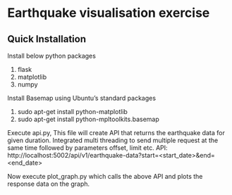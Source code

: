 Earthquake visualisation exercise
=================

Quick Installation
------------------

Install below python packages
1. flask
2. matplotlib
3. numpy

Install Basemap using Ubuntu’s standard packages

1. sudo apt-get install python-matplotlib
2. sudo apt-get install python-mpltoolkits.basemap

Execute api.py, This file will create API that returns the earthquake data for given duration. Integrated multi threading to send multiple request at the same time followed by parameters offset, limit etc.
API: http://localhost:5002/api/v1/earthquake-data?start=<start_date>&end=<end_date>

Now execute plot_graph.py which calls the above API and plots the response data on the graph.


